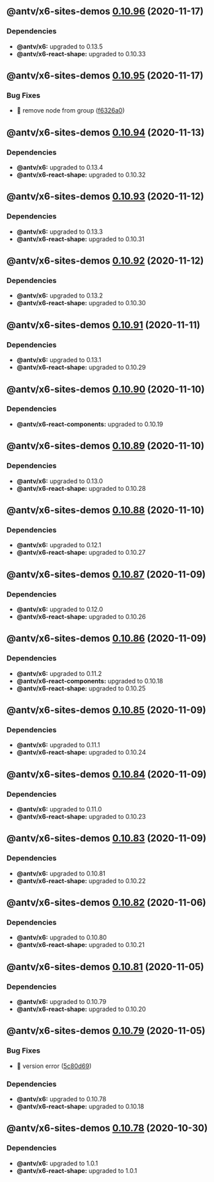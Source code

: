 ## @antv/x6-sites-demos [0.10.96](https://github.com/antvis/x6/compare/@antv/x6-sites-demos@0.10.95...@antv/x6-sites-demos@0.10.96) (2020-11-17)





### Dependencies

* **@antv/x6:** upgraded to 0.13.5
* **@antv/x6-react-shape:** upgraded to 0.10.33

## @antv/x6-sites-demos [0.10.95](https://github.com/antvis/x6/compare/@antv/x6-sites-demos@0.10.94...@antv/x6-sites-demos@0.10.95) (2020-11-17)


### Bug Fixes

* 🐛 remove node from group ([f6326a0](https://github.com/antvis/x6/commit/f6326a0918e0c5181b63be0d6f10d47723e3aad2))

## @antv/x6-sites-demos [0.10.94](https://github.com/antvis/x6/compare/@antv/x6-sites-demos@0.10.93...@antv/x6-sites-demos@0.10.94) (2020-11-13)





### Dependencies

* **@antv/x6:** upgraded to 0.13.4
* **@antv/x6-react-shape:** upgraded to 0.10.32

## @antv/x6-sites-demos [0.10.93](https://github.com/antvis/x6/compare/@antv/x6-sites-demos@0.10.92...@antv/x6-sites-demos@0.10.93) (2020-11-12)





### Dependencies

* **@antv/x6:** upgraded to 0.13.3
* **@antv/x6-react-shape:** upgraded to 0.10.31

## @antv/x6-sites-demos [0.10.92](https://github.com/antvis/x6/compare/@antv/x6-sites-demos@0.10.91...@antv/x6-sites-demos@0.10.92) (2020-11-12)





### Dependencies

* **@antv/x6:** upgraded to 0.13.2
* **@antv/x6-react-shape:** upgraded to 0.10.30

## @antv/x6-sites-demos [0.10.91](https://github.com/antvis/x6/compare/@antv/x6-sites-demos@0.10.90...@antv/x6-sites-demos@0.10.91) (2020-11-11)





### Dependencies

* **@antv/x6:** upgraded to 0.13.1
* **@antv/x6-react-shape:** upgraded to 0.10.29

## @antv/x6-sites-demos [0.10.90](https://github.com/antvis/x6/compare/@antv/x6-sites-demos@0.10.89...@antv/x6-sites-demos@0.10.90) (2020-11-10)





### Dependencies

* **@antv/x6-react-components:** upgraded to 0.10.19

## @antv/x6-sites-demos [0.10.89](https://github.com/antvis/x6/compare/@antv/x6-sites-demos@0.10.88...@antv/x6-sites-demos@0.10.89) (2020-11-10)





### Dependencies

* **@antv/x6:** upgraded to 0.13.0
* **@antv/x6-react-shape:** upgraded to 0.10.28

## @antv/x6-sites-demos [0.10.88](https://github.com/antvis/x6/compare/@antv/x6-sites-demos@0.10.87...@antv/x6-sites-demos@0.10.88) (2020-11-10)





### Dependencies

* **@antv/x6:** upgraded to 0.12.1
* **@antv/x6-react-shape:** upgraded to 0.10.27

## @antv/x6-sites-demos [0.10.87](https://github.com/antvis/x6/compare/@antv/x6-sites-demos@0.10.86...@antv/x6-sites-demos@0.10.87) (2020-11-09)





### Dependencies

* **@antv/x6:** upgraded to 0.12.0
* **@antv/x6-react-shape:** upgraded to 0.10.26

## @antv/x6-sites-demos [0.10.86](https://github.com/antvis/x6/compare/@antv/x6-sites-demos@0.10.85...@antv/x6-sites-demos@0.10.86) (2020-11-09)





### Dependencies

* **@antv/x6:** upgraded to 0.11.2
* **@antv/x6-react-components:** upgraded to 0.10.18
* **@antv/x6-react-shape:** upgraded to 0.10.25

## @antv/x6-sites-demos [0.10.85](https://github.com/antvis/x6/compare/@antv/x6-sites-demos@0.10.84...@antv/x6-sites-demos@0.10.85) (2020-11-09)





### Dependencies

* **@antv/x6:** upgraded to 0.11.1
* **@antv/x6-react-shape:** upgraded to 0.10.24

## @antv/x6-sites-demos [0.10.84](https://github.com/antvis/x6/compare/@antv/x6-sites-demos@0.10.83...@antv/x6-sites-demos@0.10.84) (2020-11-09)





### Dependencies

* **@antv/x6:** upgraded to 0.11.0
* **@antv/x6-react-shape:** upgraded to 0.10.23

## @antv/x6-sites-demos [0.10.83](https://github.com/antvis/x6/compare/@antv/x6-sites-demos@0.10.82...@antv/x6-sites-demos@0.10.83) (2020-11-09)





### Dependencies

* **@antv/x6:** upgraded to 0.10.81
* **@antv/x6-react-shape:** upgraded to 0.10.22

## @antv/x6-sites-demos [0.10.82](https://github.com/antvis/x6/compare/@antv/x6-sites-demos@0.10.81...@antv/x6-sites-demos@0.10.82) (2020-11-06)





### Dependencies

* **@antv/x6:** upgraded to 0.10.80
* **@antv/x6-react-shape:** upgraded to 0.10.21

## @antv/x6-sites-demos [0.10.81](https://github.com/antvis/x6/compare/@antv/x6-sites-demos@0.10.80...@antv/x6-sites-demos@0.10.81) (2020-11-05)





### Dependencies

* **@antv/x6:** upgraded to 0.10.79
* **@antv/x6-react-shape:** upgraded to 0.10.20

## @antv/x6-sites-demos [0.10.79](https://github.com/antvis/x6/compare/@antv/x6-sites-demos@0.10.78...@antv/x6-sites-demos@0.10.79) (2020-11-05)


### Bug Fixes

* 🐛 version error ([5c80d69](https://github.com/antvis/x6/commit/5c80d69f66217e131176fce89b95d30bd47e3c4c))





### Dependencies

* **@antv/x6:** upgraded to 0.10.78
* **@antv/x6-react-shape:** upgraded to 0.10.18

## @antv/x6-sites-demos [0.10.78](https://github.com/antvis/x6/compare/@antv/x6-sites-demos@0.10.77...@antv/x6-sites-demos@0.10.78) (2020-10-30)





### Dependencies

* **@antv/x6:** upgraded to 1.0.1
* **@antv/x6-react-shape:** upgraded to 1.0.1
